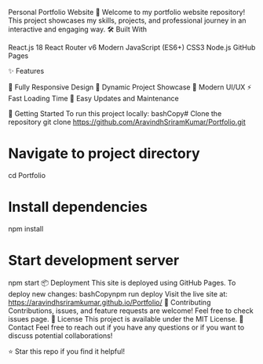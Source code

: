 Personal Portfolio Website 🚀
Welcome to my portfolio website repository! This project showcases my skills, projects, and professional journey in an interactive and engaging way.
🛠️ Built With

React.js 18
React Router v6
Modern JavaScript (ES6+)
CSS3
Node.js
GitHub Pages

✨ Features

📱 Fully Responsive Design
🎯 Dynamic Project Showcase
🎨 Modern UI/UX
⚡ Fast Loading Time
🔄 Easy Updates and Maintenance

🚀 Getting Started
To run this project locally:
bashCopy# Clone the repository
git clone https://github.com/AravindhSriramKumar/Portfolio.git

# Navigate to project directory
cd Portfolio

# Install dependencies
npm install

# Start development server
npm start
📦 Deployment
This site is deployed using GitHub Pages. To deploy new changes:
bashCopynpm run deploy
Visit the live site at: https://aravindhsriramkumar.github.io/Portfolio/
🤝 Contributing
Contributions, issues, and feature requests are welcome! Feel free to check issues page.
📝 License
This project is available under the MIT License.
📧 Contact
Feel free to reach out if you have any questions or if you want to discuss potential collaborations!

⭐️ Star this repo if you find it helpful!

